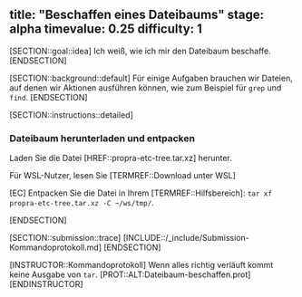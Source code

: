 title: "Beschaffen eines Dateibaums"
stage: alpha
timevalue: 0.25
difficulty: 1
---

[SECTION::goal::idea]
Ich weiß, wie ich mir den Dateibaum beschaffe.
[ENDSECTION]


[SECTION::background::default]
Für einige Aufgaben brauchen wir Dateien, auf denen wir Aktionen ausführen können, 
wie zum Beispiel für `grep` und `find`.
[ENDSECTION]


[SECTION::instructions::detailed]

### Dateibaum herunterladen und entpacken

Laden Sie die Datei [HREF::propra-etc-tree.tar.xz] herunter.

Für WSL-Nutzer, lesen Sie [TERMREF::Download unter WSL]

[EC] Entpacken Sie die Datei in Ihrem [TERMREF::Hilfsbereich]: 
`tar xf propra-etc-tree.tar.xz -C ~/ws/tmp/`.

[ENDSECTION]


[SECTION::submission::trace]
[INCLUDE::/_include/Submission-Kommandoprotokoll.md]
[ENDSECTION]

[INSTRUCTOR::Kommandoprotokoll]
Wenn alles richtig verläuft kommt keine Ausgabe von `tar`.
[PROT::ALT:Dateibaum-beschaffen.prot]
[ENDINSTRUCTOR]

